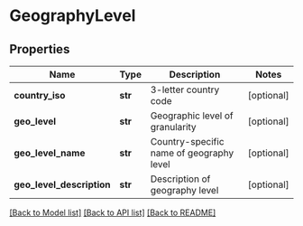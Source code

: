 # GeographyLevel

## Properties
Name | Type | Description | Notes
------------ | ------------- | ------------- | -------------
**country_iso** | **str** | 3-letter country code | [optional] 
**geo_level** | **str** | Geographic level of granularity | [optional] 
**geo_level_name** | **str** | Country-specific name of geography level | [optional] 
**geo_level_description** | **str** | Description of geography level | [optional] 

[[Back to Model list]](../README.md#documentation-for-models) [[Back to API list]](../README.md#documentation-for-api-endpoints) [[Back to README]](../README.md)


